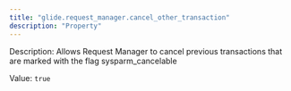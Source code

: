 ```yaml
---
title: "glide.request_manager.cancel_other_transaction"
description: "Property"
---
```


Description: Allows Request Manager to cancel previous transactions that are marked with the flag sysparm_cancelable

Value: `true`